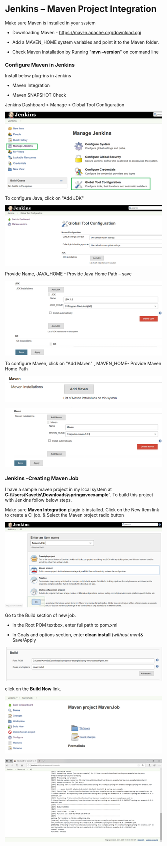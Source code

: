 Jenkins – Maven Project Integration 
====================================

Make sure Maven is installed in your system

-   Downloading Maven - <https://maven.apache.org/download.cgi>

-   Add a MAVEN_HOME system variables and point it to the Maven folder.

-   Check Maven Installation by Running "**mvn –version**" on command line

### Configure Maven in Jenkins

Install below plug-ins in Jenkins

-   Maven Integration

-   Maven SNAPSHOT Check

Jenkins Dashboard \> Manage \> Global Tool Configuration

![](media/7183673595b859bffc140df03217d21a.png)

To configure Java, click on "Add JDK"

![](media/f42dc08069ee10ac7603523819a110e0.png)

Provide Name, JAVA_HOME - Provide Java Home Path – save

![](media/d1a753ffccc73d5b2e8c6e4cbdc8f6b4.png)

To configure Maven, click on "Add Maven" , MAVEN_HOME- Provide Maven Home Path

![](media/f44bd50eb4f542c19403a5c1f730ba92.png)

![](media/262cd233268b075a901a52efdc71c431.png)

### Jenkins –Creating Maven Job 

I have a sample maven project in my local system at
**C:\\Users\\Kavetis\\Downloads\\springmvcexample**”. To build this project with
Jenkins follow below steps.

Make sure **Maven Integration** plugin is installed. Click on the New Item link
to create a CI job. & Select the Maven project radio button

![](media/16c4f7a8e30ea8a9f1c4f08531825cfd.png)

Go to the Build section of new job.

-   In the Root POM textbox, enter full path to pom.xml

-   In Goals and options section, enter **clean install** (*without mvn*)&
    Save/Apply

![](media/13a057ae6ff5f40c531128c8d5cbf311.png)

click on the **Build Now** link.

![](media/2aa1cfc342d011975e3bbb8fe954744d.png)

![](media/6a8a37707f0c13962d0c8ed8e71fdc02.png)
